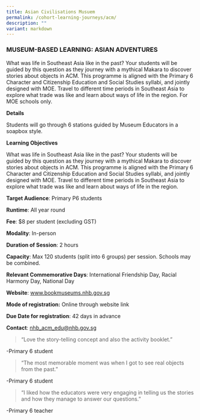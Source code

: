 ```yaml
---
title: Asian Civilisations Musuem
permalink: /cohort-learning-journeys/acm/
description: ""
variant: markdown
---
```

### MUSEUM-BASED LEARNING: ASIAN ADVENTURES

What was life in Southeast Asia like in the past? Your students will be guided by this question as they journey with a mythical Makara to discover stories about objects in ACM. This programme is aligned with the Primary 6 Character and Citizenship Education and Social Studies syllabi, and jointly designed with MOE. Travel to different time periods in Southeast Asia to explore what trade was like and learn about ways of life in the region. 
For MOE schools only. 

**Details**

Students will go through 6 stations guided by Museum Educators in a soapbox style.

**Learning Objectives**

What was life in Southeast Asia like in the past? Your students will be guided by this question as they journey with a mythical Makara to discover stories about objects in ACM. This programme is aligned with the Primary 6 Character and Citizenship Education and Social Studies syllabi, and jointly designed with MOE. Travel to different time periods in Southeast Asia to explore what trade was like and learn about ways of life in the region.

**Target Audience**: Primary P6 students
	
**Runtime**: All year round	
	
**Fee**: $8 per student (excluding GST)
	
**Modality**: In-person
	
**Duration of Session**: 2 hours	
	
**Capacity**: Max 120 students (split into 6 groups) per session. Schools may be combined.	
	
**Relevant Commemorative Days**: International Friendship Day, Racial Harmony Day, National Day	
	
**Website**: www.bookmuseums.nhb.gov.sg
	
**Mode of registration:** Online through website link
	
**Due Date for registration**: 42 days in advance
	
**Contact**: 	nhb_acm_edu@nhb.gov.sg

> “Love the story-telling concept and also the activity booklet.” 

-Primary 6 student

> “The most memorable moment was when I got to see real objects from the past.” 

-Primary 6 student

> “I liked how the educators were very engaging in telling us the stories and how they manage to answer our questions.” 

-Primary 6 teacher
